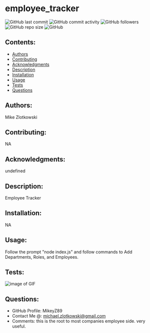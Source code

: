 # employee_tracker

![GitHub last commit](https://img.shields.io/github/last-commit/MikeyZ89/employee_tracker) 
![GitHub commit activity](https://img.shields.io/github/commit-activity/y/MikeyZ89/employee_tracker) 
![GitHub followers](https://img.shields.io/github/followers/MikeyZ89) 
![GitHub repo size](https://img.shields.io/github/repo-size/MikeyZ89/employee_tracker) 
![GitHub](https://img.shields.io/github/license/MikeyZ89/employee_tracker)

## Contents:
* [Authors](#authors)
* [Contributing](#contributing)
* [Acknowledgments](#acknowledgments)
* [Description](#description)
* [Installation](#installation)
* [Usage](#usage)
* [Tests](#tests)
* [Questions](#questions) 

## Authors:
Mike Zlotkowski

## Contributing:
NA

## Acknowledgments:
undefined

## Description:
Employee Tracker

## Installation:
NA

## Usage:
Follow the prompt "node index.js" and follow commands to Add Departments, Roles, and Employees. 

## Tests:
![image of GIF](./Assets/employee_tracker.gif)

## Questions:
* GitHub Profile: MikeyZ89
* Contact Me @: michael.zlotkowski@gmail.com
* Comments: this is the root to most companies employee side. very useful.